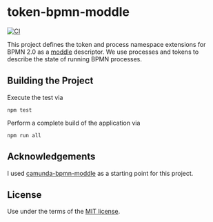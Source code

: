 # token-bpmn-moddle

[![CI](../../workflows/CI/badge.svg)](https://github.com/timKraeuter/token-bpmn-moddle/actions/workflows/CI.yml)

This project defines the token and process namespace extensions for BPMN 2.0 as a [moddle](https://github.com/bpmn-io/moddle) descriptor.
We use processes and tokens to describe the state of running BPMN processes.

## Building the Project


Execute the test via

```
npm test
```

Perform a complete build of the application via

```
npm run all
```

## Acknowledgements

I used [camunda-bpmn-moddle](https://github.com/camunda/camunda-bpmn-moddle) as a starting point for this project.

## License

Use under the terms of the [MIT license](http://opensource.org/licenses/MIT).
